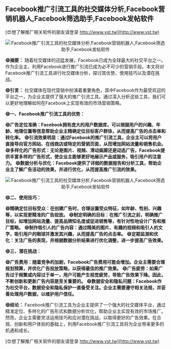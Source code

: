 ## **Facebook推广引流工具的社交媒体分析,Facebook营销机器人,Facebook筛选助手,Facebook发帖软件**

[😍想了解推广相关软件的朋友请登录 http://www.vst.tw](http://www.vst.tw)

 <center><img src="https://vst.tw/MP4/tuiguang/png/4.png" alt="Facebook推广引流工具的社交媒体分析,Facebook营销机器人,Facebook筛选助手,Facebook发帖软件"></center>

**😄摘要：**
随着社交媒体的迅猛发展，Facebook已成为全球最大的社交平台之一。作为企业主，利用Facebook进行推广引流已成为必不可少的营销手段。本文将对Facebook推广引流工具进行社交媒体分析，探讨其优势、使用技巧以及潜在挑战。

**😄引言：**
社交媒体在现代营销中扮演着重要角色，其中Facebook作为最受欢迎的平台之一，为企业主提供了强大的推广引流工具。通过深入分析这些工具，我们可以更好地理解如何在Facebook上实现有效的市场营销策略。

**😄一、Facebook推广引流工具的优势：**

**😄广告定位准确：Facebook拥有庞大的用户数据库，可以根据用户的兴趣、年龄、地理位置等信息帮助企业主精确定位目标客户群体，从而提高广告的点击率和转化率。**
**😄引流效果明显：通过Facebook的推广引流工具，企业主可以将用户直接导向官方网站、在线商店或特定的营销页面，从而增加网站流量和销售机会。**
**😄多样化的广告形式：无论是图片、视频、滑动画廊还是动态广告，Facebook提供丰富多样的广告形式，使企业主能够更好地展示产品或服务，吸引用户的注意力。**
**😄数据分析与优化：Facebook提供了详细的数据报告和分析工具，帮助企业主了解广告活动的效果，并进行优化，从而提高推广引流的效果。**

 <center><img src="https://vst.tw/MP4/tuiguang/png/3.png" alt="Facebook推广引流工具的社交媒体分析,Facebook营销机器人,Facebook筛选助手,Facebook发帖软件"></center>

**😄二、使用技巧：**

**😄精确定位目标受众：在创建广告时，合理设置受众特征，如年龄、性别、兴趣等，以实现更精准的广告投放。**
**😄制定明确的目标：在推广引流之前，明确推广目标，如增加网站流量、提高品牌知名度或促进销售等，有针对性地设计广告和推广策略。**
**😄制作吸引人的广告内容：通过精美的图片、有趣的视频和吸引人的文字，吸引用户的眼球并激发其兴趣，从而提高广告的点击率。**
**😄定期监测和优化：关注广告的表现，并根据数据分析结果进行优化调整，进一步提高广告效果。**

**😄三、潜在挑战：**

**😄广告费用：随着竞争的加剧，Facebook广告费用可能会增加。企业主需要合理规划预算，并优化广告投放策略，以获得最佳的推广效果。**
**😄广告疲劳：如果广告过于频繁或内容过于单一，用户可能产生视觉疲劳，导致广告效果下降。因此，不断创新和更新广告内容是至关重要的。**
**😄数据安全和隐私问题：Facebook作为社交平台，数据安全和隐私保护一直备受关注。企业主需要遵守相关法规，并妥善处理用户数据，以维护用户信任。**

**😄结论：**
Facebook推广引流工具为企业主提供了一个强大的社交媒体平台，通过精准定位、多样化的广告形式和数据分析优化，帮助企业主实现有效的市场推广。然而，企业主需要灵活运用技巧和应对潜在挑战，以取得更好的广告效果。在合规、创新和用户体验的基础上，利用Facebook推广引流工具将为企业带来更多的机遇和成长。

[😍想了解推广相关软件的朋友请登录 http://www.vst.tw](http://www.vst.tw)



